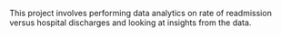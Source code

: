 This project involves performing data analytics on rate of readmission versus hospital discharges and looking at insights from the data.